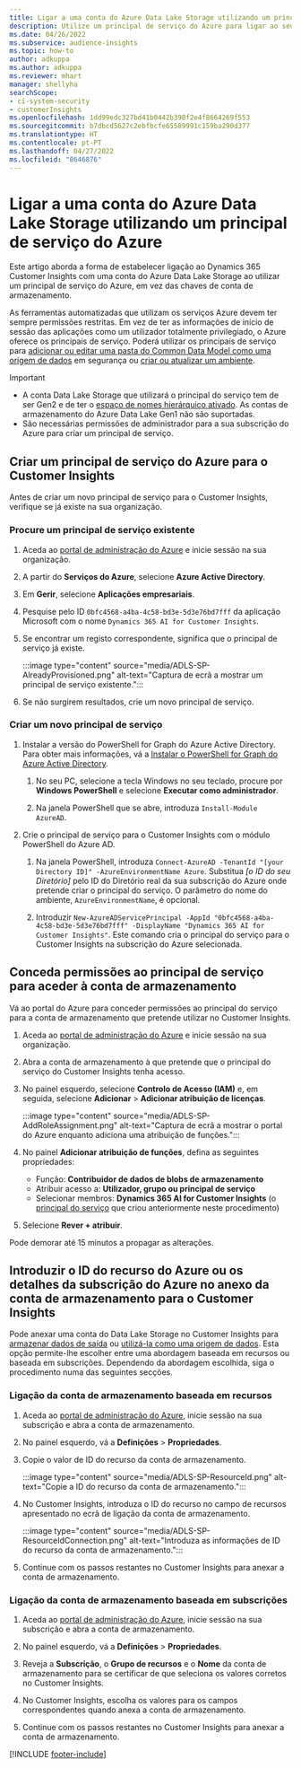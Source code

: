 ```yaml
---
title: Ligar a uma conta do Azure Data Lake Storage utilizando um principal de serviço
description: Utilize um principal de serviço do Azure para ligar ao seu próprio data lake.
ms.date: 04/26/2022
ms.subservice: audience-insights
ms.topic: how-to
author: adkuppa
ms.author: adkuppa
ms.reviewer: mhart
manager: shellyha
searchScope:
- ci-system-security
- customerInsights
ms.openlocfilehash: 1dd99edc327bd41b0442b390f2e4f8664269f553
ms.sourcegitcommit: b7dbcd5627c2ebfbcfe65589991c159ba290d377
ms.translationtype: HT
ms.contentlocale: pt-PT
ms.lasthandoff: 04/27/2022
ms.locfileid: "8646876"
---
```

# <a name="connect-to-an-azure-data-lake-storage-account-by-using-an-azure-service-principal"></a>Ligar a uma conta do Azure Data Lake Storage utilizando um principal de serviço do Azure

Este artigo aborda a forma de estabelecer ligação ao Dynamics 365 Customer Insights com uma conta do Azure Data Lake Storage ao utilizar um principal de serviço do Azure, em vez das chaves de conta de armazenamento. 

As ferramentas automatizadas que utilizam os serviços Azure devem ter sempre permissões restritas. Em vez de ter as informações de início de sessão das aplicações como um utilizador totalmente privilegiado, o Azure oferece os principais de serviço. Poderá utilizar os principais de serviço para [adicionar ou editar uma pasta do Common Data Model como uma origem de dados](connect-common-data-model.md) em segurança ou [criar ou atualizar um ambiente](create-environment.md).

> [!IMPORTANT]
> - A conta Data Lake Storage que utilizará o principal do serviço tem de ser Gen2 e de ter o [espaço de nomes hierárquico ativado](/azure/storage/blobs/data-lake-storage-namespace). As contas de armazenamento do Azure Data Lake Gen1 não são suportadas.
> - São necessárias permissões de administrador para a sua subscrição do Azure para criar um principal de serviço.

## <a name="create-an-azure-service-principal-for-customer-insights"></a>Criar um principal de serviço do Azure para o Customer Insights

Antes de criar um novo principal de serviço para o Customer Insights, verifique se já existe na sua organização.

### <a name="look-for-an-existing-service-principal"></a>Procure um principal de serviço existente

1. Aceda ao [portal de administração do Azure](https://portal.azure.com) e inicie sessão na sua organização.

2. A partir do **Serviços do Azure**, selecione **Azure Active Directory**.

3. Em **Gerir**, selecione **Aplicações empresariais**.

4. Pesquise pelo ID `0bfc4568-a4ba-4c58-bd3e-5d3e76bd7fff` da aplicação Microsoft com o nome `Dynamics 365 AI for Customer Insights`.

5. Se encontrar um registo correspondente, significa que o principal de serviço já existe. 
   
   :::image type="content" source="media/ADLS-SP-AlreadyProvisioned.png" alt-text="Captura de ecrã a mostrar um principal de serviço existente.":::
   
6. Se não surgirem resultados, crie um novo principal de serviço.

### <a name="create-a-new-service-principal"></a>Criar um novo principal de serviço

1. Instalar a versão do PowerShell for Graph do Azure Active Directory. Para obter mais informações, vá a [Instalar o PowerShell for Graph do Azure Active Directory](/powershell/azure/active-directory/install-adv2).

   1. No seu PC, selecione a tecla Windows no seu teclado, procure por **Windows PowerShell** e selecione **Executar como administrador**.
   
   1. Na janela PowerShell que se abre, introduza `Install-Module AzureAD`.

2. Crie o principal de serviço para o Customer Insights com o módulo PowerShell do Azure AD.

   1. Na janela PowerShell, introduza `Connect-AzureAD -TenantId "[your Directory ID]" -AzureEnvironmentName Azure`. Substitua *[o ID do seu Diretório]* pelo ID do Diretório real da sua subscrição do Azure onde pretende criar o principal do serviço. O parâmetro do nome do ambiente, `AzureEnvironmentName`, é opcional.
  
   1. Introduzir `New-AzureADServicePrincipal -AppId "0bfc4568-a4ba-4c58-bd3e-5d3e76bd7fff" -DisplayName "Dynamics 365 AI for Customer Insights"`. Este comando cria o principal do serviço para o Customer Insights na subscrição do Azure selecionada. 

## <a name="grant-permissions-to-the-service-principal-to-access-the-storage-account"></a>Conceda permissões ao principal de serviço para aceder à conta de armazenamento

Vá ao portal do Azure para conceder permissões ao principal do serviço para a conta de armazenamento que pretende utilizar no Customer Insights.

1. Aceda ao [portal de administração do Azure](https://portal.azure.com) e inicie sessão na sua organização.

1. Abra a conta de armazenamento à que pretende que o principal do serviço do Customer Insights tenha acesso.

1. No painel esquerdo, selecione **Controlo de Acesso (IAM)** e, em seguida, selecione **Adicionar** > **Adicionar atribuição de licenças**.

   :::image type="content" source="media/ADLS-SP-AddRoleAssignment.png" alt-text="Captura de ecrã a mostrar o portal do Azure enquanto adiciona uma atribuição de funções.":::

1. No painel **Adicionar atribuição de funções**, defina as seguintes propriedades:
   - Função: **Contribuidor de dados de blobs de armazenamento**
   - Atribuir acesso a: **Utilizador, grupo ou principal de serviço**
   - Selecionar membros: **Dynamics 365 AI for Customer Insights** (o [principal do serviço](#create-a-new-service-principal) que criou anteriormente neste procedimento)

1.  Selecione **Rever + atribuir**.

Pode demorar até 15 minutos a propagar as alterações.

## <a name="enter-the-azure-resource-id-or-the-azure-subscription-details-in-the-storage-account-attachment-to-customer-insights"></a>Introduzir o ID do recurso do Azure ou os detalhes da subscrição do Azure no anexo da conta de armazenamento para o Customer Insights

Pode anexar uma conta do Data Lake Storage no Customer Insights para [armazenar dados de saída](manage-environments.md) ou [utilizá-la como uma origem de dados](connect-dataverse-managed-lake.md). Esta opção permite-lhe escolher entre uma abordagem baseada em recursos ou baseada em subscrições. Dependendo da abordagem escolhida, siga o procedimento numa das seguintes secções.

### <a name="resource-based-storage-account-connection"></a>Ligação da conta de armazenamento baseada em recursos

1. Aceda ao [portal de administração do Azure](https://portal.azure.com), inicie sessão na sua subscrição e abra a conta de armazenamento.

1. No painel esquerdo, vá a **Definições** > **Propriedades**.

1. Copie o valor de ID do recurso da conta de armazenamento.

   :::image type="content" source="media/ADLS-SP-ResourceId.png" alt-text="Copie a ID do recurso da conta de armazenamento.":::

1. No Customer Insights, introduza o ID do recurso no campo de recursos apresentado no ecrã de ligação da conta de armazenamento.

   :::image type="content" source="media/ADLS-SP-ResourceIdConnection.png" alt-text="Introduza as informações de ID do recurso da conta de armazenamento.":::   

1. Continue com os passos restantes no Customer Insights para anexar a conta de armazenamento.

### <a name="subscription-based-storage-account-connection"></a>Ligação da conta de armazenamento baseada em subscrições

1. Aceda ao [portal de administração do Azure](https://portal.azure.com), inicie sessão na sua subscrição e abra a conta de armazenamento.

1. No painel esquerdo, vá a **Definições** > **Propriedades**.

1. Reveja a **Subscrição**, o **Grupo de recursos** e o **Nome** da conta de armazenamento para se certificar de que seleciona os valores corretos no Customer Insights.

1. No Customer Insights, escolha os valores para os campos correspondentes quando anexa a conta de armazenamento.

1. Continue com os passos restantes no Customer Insights para anexar a conta de armazenamento.


[!INCLUDE [footer-include](includes/footer-banner.md)]